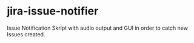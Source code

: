 # jira-issue-notifier
Issue Notification Skript with audio output and GUI in order to catch new Issues created.
